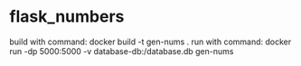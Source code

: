 # flask_numbers

build with command:
docker build -t gen-nums .
run with command:
docker run -dp 5000:5000 -v database-db:/database.db gen-nums
